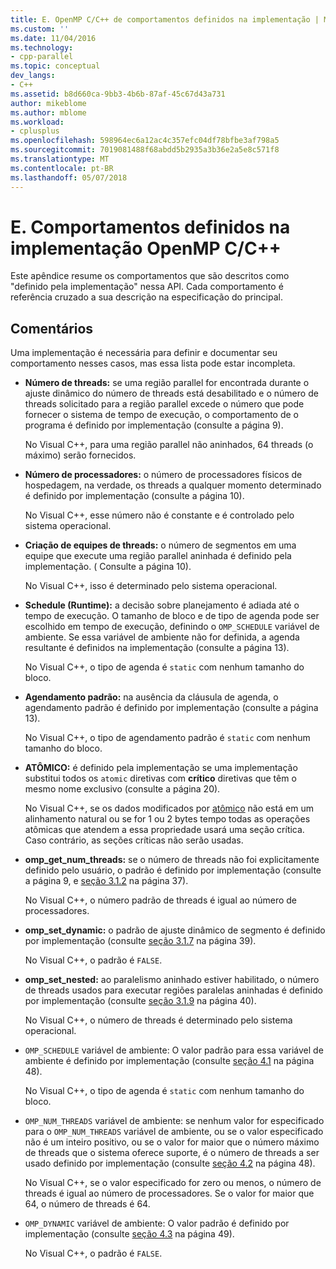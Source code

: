 ```yaml
---
title: E. OpenMP C/C++ de comportamentos definidos na implementação | Microsoft Docs
ms.custom: ''
ms.date: 11/04/2016
ms.technology:
- cpp-parallel
ms.topic: conceptual
dev_langs:
- C++
ms.assetid: b8d660ca-9bb3-4b6b-87af-45c67d43a731
author: mikeblome
ms.author: mblome
ms.workload:
- cplusplus
ms.openlocfilehash: 598964ec6a12ac4c357efc04df78bfbe3af798a5
ms.sourcegitcommit: 7019081488f68abdd5b2935a3b36e2a5e8c571f8
ms.translationtype: MT
ms.contentlocale: pt-BR
ms.lasthandoff: 05/07/2018
---
```

# <a name="e-implementation-defined-behaviors-in-openmp-cc"></a>E. Comportamentos definidos na implementação OpenMP C/C++
Este apêndice resume os comportamentos que são descritos como "definido pela implementação" nessa API.  Cada comportamento é referência cruzado a sua descrição na especificação do principal.  
  
## <a name="remarks"></a>Comentários  
 Uma implementação é necessária para definir e documentar seu comportamento nesses casos, mas essa lista pode estar incompleta.  
  
-   **Número de threads:** se uma região parallel for encontrada durante o ajuste dinâmico do número de threads está desabilitado e o número de threads solicitado para a região parallel excede o número que pode fornecer o sistema de tempo de execução, o comportamento de o programa é definido por implementação (consulte a página 9).  
  
     No Visual C++, para uma região parallel não aninhados, 64 threads (o máximo) serão fornecidos.  
  
-   **Número de processadores:** o número de processadores físicos de hospedagem, na verdade, os threads a qualquer momento determinado é definido por implementação (consulte a página 10).  
  
     No Visual C++, esse número não é constante e é controlado pelo sistema operacional.  
  
-   **Criação de equipes de threads:** o número de segmentos em uma equipe que execute uma região parallel aninhada é definido pela implementação. ( Consulte a página 10).  
  
     No Visual C++, isso é determinado pelo sistema operacional.  
  
-   **Schedule (Runtime):** a decisão sobre planejamento é adiada até o tempo de execução. O tamanho de bloco e de tipo de agenda pode ser escolhido em tempo de execução, definindo o `OMP_SCHEDULE` variável de ambiente. Se essa variável de ambiente não for definida, a agenda resultante é definidos na implementação (consulte a página 13).  
  
     No Visual C++, o tipo de agenda é `static` com nenhum tamanho do bloco.  
  
-   **Agendamento padrão:** na ausência da cláusula de agenda, o agendamento padrão é definido por implementação (consulte a página 13).  
  
     No Visual C++, o tipo de agendamento padrão é `static` com nenhum tamanho do bloco.  
  
-   **ATÔMICO:** é definido pela implementação se uma implementação substitui todos os `atomic` diretivas com **crítico** diretivas que têm o mesmo nome exclusivo (consulte a página 20).  
  
     No Visual C++, se os dados modificados por [atômico](../../parallel/openmp/reference/atomic.md) não está em um alinhamento natural ou se for 1 ou 2 bytes tempo todas as operações atômicas que atendem a essa propriedade usará uma seção crítica. Caso contrário, as seções críticas não serão usadas.  
  
-   **omp_get_num_threads:** se o número de threads não foi explicitamente definido pelo usuário, o padrão é definido por implementação (consulte a página 9, e [seção 3.1.2](../../parallel/openmp/3-1-2-omp-get-num-threads-function.md) na página 37).  
  
     No Visual C++, o número padrão de threads é igual ao número de processadores.  
  
-   **omp_set_dynamic:** o padrão de ajuste dinâmico de segmento é definido por implementação (consulte [seção 3.1.7](../../parallel/openmp/3-1-7-omp-set-dynamic-function.md) na página 39).  
  
     No Visual C++, o padrão é `FALSE`.  
  
-   **omp_set_nested:** ao paralelismo aninhado estiver habilitado, o número de threads usados para executar regiões paralelas aninhadas é definido por implementação (consulte [seção 3.1.9](../../parallel/openmp/3-1-9-omp-set-nested-function.md) na página 40).  
  
     No Visual C++, o número de threads é determinado pelo sistema operacional.  
  
-   `OMP_SCHEDULE` variável de ambiente: O valor padrão para essa variável de ambiente é definido por implementação (consulte [seção 4.1](../../parallel/openmp/4-1-omp-schedule.md) na página 48).  
  
     No Visual C++, o tipo de agenda é `static` com nenhum tamanho do bloco.  
  
-   `OMP_NUM_THREADS` variável de ambiente: se nenhum valor for especificado para o `OMP_NUM_THREADS` variável de ambiente, ou se o valor especificado não é um inteiro positivo, ou se o valor for maior que o número máximo de threads que o sistema oferece suporte, é o número de threads a ser usado definido por implementação (consulte [seção 4.2](../../parallel/openmp/4-2-omp-num-threads.md) na página 48).  
  
     No Visual C++, se o valor especificado for zero ou menos, o número de threads é igual ao número de processadores.  Se o valor for maior que 64, o número de threads é 64.  
  
-   `OMP_DYNAMIC` variável de ambiente: O valor padrão é definido por implementação (consulte [seção 4.3](../../parallel/openmp/4-3-omp-dynamic.md) na página 49).  
  
     No Visual C++, o padrão é `FALSE`.